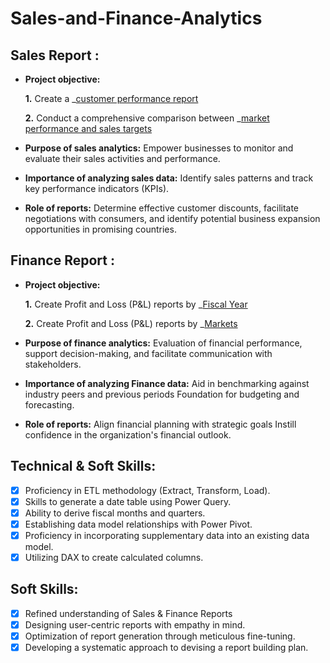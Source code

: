 # Sales-and-Finance-Analytics

## Sales Report :


- **Project objective:** 

    **1.** Create a _[customer performance report](https://github.com/Abdulnaafay23/Excel-Sales-and-Finance-Analytics/blob/main/Customer%20Net%20Sales%20Performance.pdf
)

    **2.** Conduct a comprehensive comparison between _[market performance and sales targets](https://github.com/Abdulnaafay23/Excel-Sales-and-Finance-Analytics/blob/main/Market%20Performance%20vs%20Target.pdf
)

- **Purpose of sales analytics:** Empower businesses to monitor and evaluate their sales activities and performance.

- **Importance of analyzing sales data:** Identify sales patterns and track key performance indicators (KPIs).

- **Role of reports:** Determine effective customer discounts, facilitate negotiations with consumers, and identify potential business expansion opportunities in promising countries.


## Finance Report :

- **Project objective:** 

    **1.** Create Profit and Loss (P&L) reports by _[Fiscal Year](https://github.com/Abdulnaafay23/Excel-Sales-and-Finance-Analytics/blob/main/P%26L%20Statement%20by%20FY.pdf
) 

   **2.** Create Profit and Loss (P&L) reports by _[Markets](https://github.com/Abdulnaafay23/Excel-Sales-and-Finance-Analytics/blob/main/P%26L%20Statement%20by%20Markets.pdf
)

- **Purpose of finance analytics:** Evaluation of financial performance, support decision-making, and facilitate communication with stakeholders.

- **Importance of analyzing Finance data:** Aid in benchmarking against industry peers and previous periods Foundation for budgeting and forecasting.

- **Role of reports:** Align financial planning with strategic goals Instill confidence in the organization's financial outlook.


## Technical & Soft Skills:
- [x]	Proficiency in ETL methodology (Extract, Transform, Load).
- [x]	Skills to generate a date table using Power Query.
- [x]	Ability to derive fiscal months and quarters.
- [x]	Establishing data model relationships with Power Pivot.
- [x]	Proficiency in incorporating supplementary data into an existing data model.
- [x]	Utilizing DAX to create calculated columns.

## Soft Skills:
- [x]	Refined understanding of Sales & Finance Reports
- [x]	Designing user-centric reports with empathy in mind.
- [x]	Optimization of report generation through meticulous fine-tuning.
- [x]	Developing a systematic approach to devising a report building plan.
